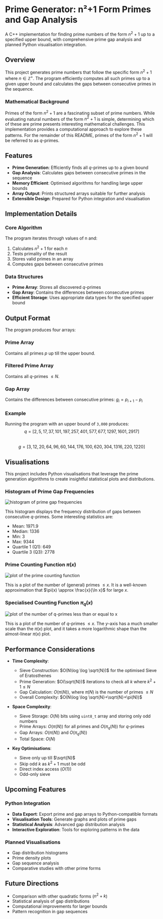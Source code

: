 # Prime Generator: n²+1 Form Primes and Gap Analysis

A C++ implementation for finding prime numbers of the form $n^2+1$ up to a specified upper bound, with comprehensive prime gap analysis and planned Python visualisation integration.

## Overview

This project generates prime numbers that follow the specific form $n^2+1$ where $n\in\mathbb{Z^+}$. The program efficiently computes all such primes up to a given upper bound and calculates the gaps between consecutive primes in the sequence.

### Mathematical Background

Primes of the form $n^2+1$ are a fascinating subset of prime numbers. While evaluating natural numbers of the form $n^2+1$ is simple, determining which of these are prime presents interesting mathematical challenges. This implementation provides a computational approach to explore these patterns. For the remainder of this README, primes of the form $n^2+1$ will be referred to as $q$-primes.

## Features

- **Prime Generation**: Efficiently finds all $q$-primes up to a given bound
- **Gap Analysis**: Calculates gaps between consecutive primes in the sequence
- **Memory Efficient**: Optimised algorithms for handling large upper bounds
- **Array Output**: Prints structured arrays suitable for further analysis
- **Extensible Design**: Prepared for Python integration and visualisation

## Implementation Details

### Core Algorithm

The program iterates through values of n and:
1. Calculates $n^2+1$ for each $n$
2. Tests primality of the result
3. Stores valid primes in an array
4. Computes gaps between consecutive primes

### Data Structures

- **Prime Array**: Stores all discovered $q$-primes
- **Gap Array**: Contains the differences between consecutive primes
- **Efficient Storage**: Uses appropriate data types for the specified upper bound


## Output Format

The program produces four arrays:

### Prime Array
Contains all primes $p$ up till the upper bound.

### Filtered Prime Array
Contains all $q$-primes $\le N$.

### Gap Array  
Contains the differences between consecutive primes: $g_i = p_{i+1} - p_i$

### Example
Running the program with an upper bound of `3,000` produces: $$q=[2, 5, 17, 37, 101, 197, 257, 401, 577, 677, 1297, 1601, 2917]$$<br>
$$g = [3, 12, 20, 64, 96, 60, 144, 176, 100, 620, 304, 1316, 220, 1220]$$ 

## Visualisations
This project includes Python visualisations that leverage the prime generation algorithms to create insightful statistical plots and distributions.

### Histogram of Prime Gap Frequencies
![histogram of prime gap frequencies](out/dq_hist.png)

This histogram displays the frequency distribution of gaps between consecutive $q$-primes. Some interesting statistics are:<br>
- Mean: 1971.9
- Median: 1336
- Min: 3
- Max: 9344
- Quartile 1 (Q1): 649
- Quartile 3 (Q3): 2778

### Prime Counting Function $\pi(x)$
![plot of the prime counting function](out/pi_curve.png)

This is a plot of the number of (general) primes $\le x$. It is a well-known approximation that $\pi(x) \approx \frac{x}{\ln x}$ for large $x$.

### Specialised Counting Function $\pi_q(x)$
![plot of the number of q-primes less than or equal to x](out/q_count_curve.png)

This is a plot of the number of $q$-primes $\le x$. The $y$-axis has a much smaller scale than the $\pi(x)$ plot, and it takes a more logarithmic shape than the almost-linear $\pi(x)$ plot.

## Performance Considerations

- **Time Complexity**: 
    - Sieve Construction: $O(N\log \log \sqrt{N})$ for the optimised Sieve of Eratosthenes
    - Prime Generation: $O(\sqrt{N})$ iterations to check all $k$ where $k^2+1\le N$
    - Gap Calculation: $O(\pi(N))$, where $\pi(N)$ is the number of primes $\le N$
    - Overall Complexity: $O(N\log \log \sqrt{N}+\sqrt{N}+\pi(N))$

- **Space Complexity**: 
    - Sieve Storage: $O(N)$ bits using ``uint8_t`` array and storing only odd numbers
    - Prime Arrays: $O(\pi(N))$ for all primes and $O(\pi_q(N))$ for $q$-primes
    - Gap Arrays: $O(\pi(N))$ and $O(\pi_q(N))$
    - Total Space: $O(N)$

- **Key Optimisations**:
    - Sieve only up till $\sqrt{N}$
    - Skip odd $k$ as $k^2+1$ must be odd
    - Direct index access ($O(1)$)
    - Odd-only sieve
## Upcoming Features

### Python Integration
- **Data Export**: Export prime and gap arrays to Python-compatible formats
- **Visualisation Tools**: Generate graphs and plots of prime gaps
- **Statistical Analysis**: Advanced gap distribution analysis
- **Interactive Exploration**: Tools for exploring patterns in the data

### Planned Visualisations
- Gap distribution histograms
- Prime density plots
- Gap sequence analysis
- Comparative studies with other prime forms

## Future Directions

- Comparison with other quadratic forms ($n^2+k$)
- Statistical analysis of gap distributions
- Computational improvements for larger bounds
- Pattern recognition in gap sequences
